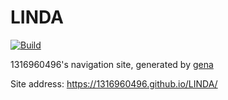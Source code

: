 # LINDA

[![Build](https://github.com/1316960496/LINDA/actions/workflows/generate.yml/badge.svg)](https://github.com/1316960496/LINDA/actions/workflows/generate.yml)

1316960496's navigation site, generated by [gena](https://github.com/x1ah/gena)

Site address: https://1316960496.github.io/LINDA/